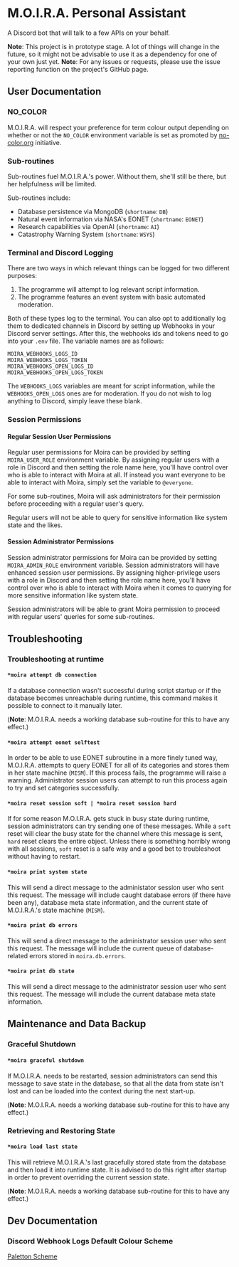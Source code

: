 # M.O.I.R.A. Personal Assistant
A Discord bot that will talk to a few APIs on your behalf.

**Note**: This project is in prototype stage. A lot of things will change in the future, so it might not be advisable to use it as a dependency for one of your own just yet.
**Note**: For any issues or requests, please use the issue reporting function on the project's GitHub page.

## User Documentation
### NO_COLOR
M.O.I.R.A. will respect your preference for term colour output depending on whether or not the `NO_COLOR` environment variable is set as promoted by [no-color.org](https://no-color.org/) initiative.

### Sub-routines
Sub-routines fuel M.O.I.R.A.'s power. Without them, she'll still be there, but her helpfulness will be limited.

Sub-routines include:
* Database persistence via MongoDB (`shortname`: `DB`)
* Natural event information via NASA's EONET (`shortname`: `EONET`)
* Research capabilities via OpenAI (`shortname`: `AI`)
* Catastrophy Warning System (`shortname`: `WSYS`)

### Terminal and Discord Logging
There are two ways in which relevant things can be logged for two different purposes:

1. The programme will attempt to log relevant script information.
2. The programme features an event system with basic automated moderation.

Both of these types log to the terminal.
You can also opt to additionally log them to dedicated channels in Discord by setting up Webhooks in your Discord server settings. After this, the webhooks ids and tokens need to go into your `.env` file. The variable names are as follows:

```
MOIRA_WEBHOOKS_LOGS_ID
MOIRA_WEBHOOKS_LOGS_TOKEN
MOIRA_WEBHOOKS_OPEN_LOGS_ID
MOIRA_WEBHOOKS_OPEN_LOGS_TOKEN
```

The `WEBHOOKS_LOGS` variables are meant for script information, while the `WEBHOOKS_OPEN_LOGS` ones are for moderation.
If you do not wish to log anything to Discord, simply leave these blank.

### Session Permissions
#### Regular Session User Permissions
Regular user permissions for Moira can be provided by setting `MOIRA_USER_ROLE` environment variable. By assigning regular users with a role in Discord and then setting the role name here, you'll have control over who is able to interact with Moira at all. If instead you want everyone to be able to interact with Moira, simply set the variable to `@everyone`.

For some sub-routines, Moira will ask administrators for their permission before proceeding with a regular user's query.

Regular users will not be able to query for sensitive information like system state and the likes.

#### Session Administrator Permissions
Session administrator permissions for Moira can be provided by setting `MOIRA_ADMIN_ROLE` environment variable. Session administrators will have enhanced session user permissions. By assigning higher-privilege users with a role in Discord and then setting the role name here, you'll have control over who is able to interact with Moira when it comes to querying for more sensitive information like system state.

Session administrators will be able to grant Moira permission to proceed with regular users' queries for some sub-routines.

## Troubleshooting
### Troubleshooting at runtime
#### `*moira attempt db connection`
If a database connection wasn't successful during script startup or if the database becomes unreachable during runtime, this command makes it possible to connect to it manually later.

(**Note**: M.O.I.R.A. needs a working database sub-routine for this to have any effect.)

#### `*moira attempt eonet selftest`
In order to be able to use EONET subroutine in a more finely tuned way, M.O.I.R.A. attempts to query EONET for all of its categories and stores them in her state machine (`MISM`). If this process fails, the programme will raise a warning. Administrator session users can attempt to run this process again to try and set categories successfully.

#### `*moira reset session soft | *moira reset session hard`
If for some reason M.O.I.R.A. gets stuck in busy state during runtime, session administrators can try sending one of these messages. While a `soft` reset will clear the busy state for the channel where this message is sent, `hard` reset clears the entire object. Unless there is something horribly wrong with all sessions, `soft` reset is a safe way and a good bet to troubleshoot without having to restart.

#### `*moira print system state`
This will send a direct message to the administator session user who sent this request. The message will include caught database errors (if there have been any), database meta state information, and the current state of M.O.I.R.A.'s state machine (`MISM`).

#### `*moira print db errors`
This will send a direct message to the administrator session user who sent this request. The message will include the current queue of database-related errors stored in `moira.db.errors`.

#### `*moira print db state`
This will send a direct message to the administrator session user who sent this request. The message will include the current database meta state information.

## Maintenance and Data Backup
### Graceful Shutdown
#### `*moira graceful shutdown`
If M.O.I.R.A. needs to be restarted, session administrators can send this message to save state in the database, so that all the data from state isn't lost and can be loaded into the context during the next start-up.

(**Note**: M.O.I.R.A. needs a working database sub-routine for this to have any effect.)

### Retrieving and Restoring State
#### `*moira load last state`
This will retrieve M.O.I.R.A.'s last gracefully stored state from the database and then load it into runtime state.
It is advised to do this right after startup in order to prevent overriding the current session state.

(**Note**: M.O.I.R.A. needs a working database sub-routine for this to have any effect.)

## Dev Documentation
### Discord Webhook Logs Default Colour Scheme
[Paletton Scheme](https://paletton.com/#uid=7021N0koZxE2FFEfmCbDxucSnns)
